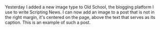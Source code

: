Yesterday I added a new image type to Old School, the blogging platform I use to write Scripting News. I can now add an image to a post that is not in the right margin, it's centered on the page, above the text that serves as its caption. This is an example of such a post. 
